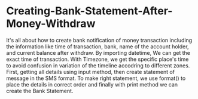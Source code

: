 # Creating-Bank-Statement-After-Money-Withdraw
It's all about how to create bank notification of money transaction including the information like time of transaction, bank, name of the account holder, and current balance after withdraw. 
By importing datetime, We can get the exact time of transaction.
With Timezone, we get the specific place's time to avoid confusion in variation of the timeline accodring to different zones.
First, getting all details using input method, then create statement of message in the SMS format. To make right statement, we use format() to place the details in correct order and finally with print method we can create the Bank Statement. 
